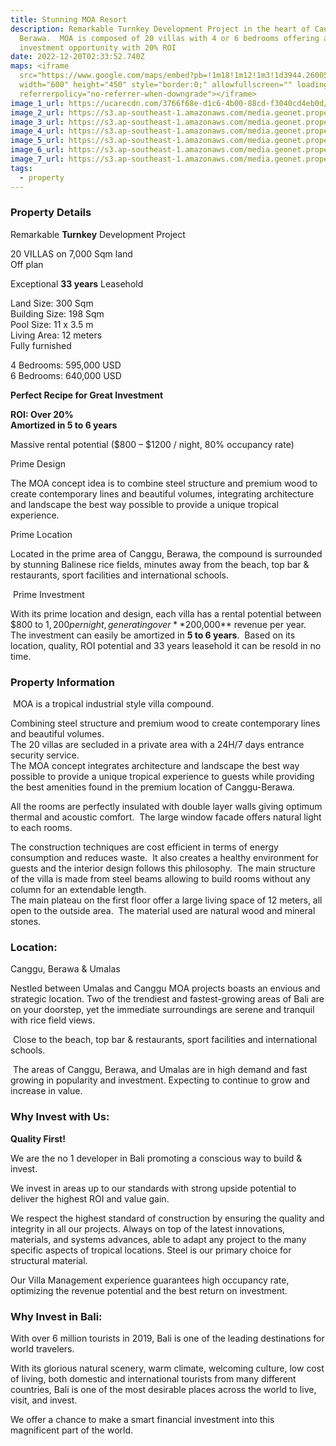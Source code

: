 ```yaml
---
title: Stunning MOA Resort
description: Remarkable Turnkey Development Project in the heart of Canggu,
  Berawa.  MOA is composed of 20 villas with 4 or 6 bedrooms offering a unique
  investment opportunity with 20% ROI
date: 2022-12-20T02:33:52.740Z
maps: <iframe
  src="https://www.google.com/maps/embed?pb=!1m18!1m12!1m3!1d3944.260056763004!2d115.14503081795613!3d-8.666799976770477!2m3!1f0!2f0!3f0!3m2!1i1024!2i768!4f13.1!3m3!1m2!1s0x0%3A0xc5b75a0e0f58a547!2zOMKwNDAnMDAuNSJTIDExNcKwMDgnNTcuMyJF!5e0!3m2!1sen!2sid!4v1672912192226!5m2!1sen!2sid"
  width="600" height="450" style="border:0;" allowfullscreen="" loading="lazy"
  referrerpolicy="no-referrer-when-downgrade"></iframe>
image_1_url: https://ucarecdn.com/3766f68e-d1c6-4b00-88cd-f3040cd4eb0d/
image_2_url: https://s3.ap-southeast-1.amazonaws.com/media.geonet.properties/projectimages/62afeb0fd016020bdad2802d/exterior/MOA-1.jpg
image_3_url: https://s3.ap-southeast-1.amazonaws.com/media.geonet.properties/projectimages/62afeb0fd016020bdad2802d/exterior/_MG_0568-HDR-2_airbnb.jpg
image_4_url: https://s3.ap-southeast-1.amazonaws.com/media.geonet.properties/projectimages/62afeb0fd016020bdad2802d/interior/MOA-5.jpg
image_5_url: https://s3.ap-southeast-1.amazonaws.com/media.geonet.properties/projectimages/62afeb0fd016020bdad2802d/interior/IMG_3383.jpg
image_6_url: https://s3.ap-southeast-1.amazonaws.com/media.geonet.properties/projectimages/62afeb0fd016020bdad2802d/interior/IMG_3153.jpg
image_7_url: https://s3.ap-southeast-1.amazonaws.com/media.geonet.properties/projectimages/62afeb0fd016020bdad2802d/interior/IMG_3085.jpg
tags:
  - property
---
```

### **Property Details**

Remarkable **Turnkey** Development Project

20 VILLAS on 7,000 Sqm land\
Off plan

Exceptional **33 years** Leasehold

Land Size: 300 Sqm\
Building Size: 198 Sqm\
Pool Size: 11 x 3.5 m\
Living Area: 12 meters\
Fully furnished

4 Bedrooms: 595,000 USD\
6 Bedrooms: 640,000 USD

**Perfect Recipe for Great Investment**

**ROI: Over 20%**\
**Amortized in 5 to 6 years**

Massive rental potential ($800 – $1200 / night, 80% occupancy rate)

Prime Design

The MOA concept idea is to combine steel structure and premium wood to create contemporary lines and beautiful volumes, integrating architecture and landscape the best way possible to provide a unique tropical experience.

Prime Location

Located in the prime area of Canggu, Berawa, the compound is surrounded by stunning Balinese rice fields, minutes away from the beach, top bar & restaurants, sport facilities and international schools.

 Prime Investment

With its prime location and design, each villa has a rental potential between $800 to $1,200 per night, generating over **$200,000** revenue per year.  The investment can easily be amortized in **5 to 6 years**.  Based on its location, quality, ROI potential and 33 years leasehold it can be resold in no time.

### **Property Information**

 MOA is a tropical industrial style villa compound.

Combining steel structure and premium wood to create contemporary lines and beautiful volumes.\
The 20 villas are secluded in a private area with a 24H/7 days entrance security service.\
The MOA concept integrates architecture and landscape the best way possible to provide a unique tropical experience to guests while providing the best amenities found in the premium location of Canggu-Berawa.

All the rooms are perfectly insulated with double layer walls giving optimum thermal and acoustic comfort.  The large window facade offers natural light to each rooms.

The construction techniques are cost efficient in terms of energy consumption and reduces waste.  It also creates a healthy environment for guests and the interior design follows this philosophy.  The main structure of the villa is made from steel beams allowing to build rooms without any column for an extendable length.\
The main plateau on the first floor offer a large living space of 12 meters, all open to the outside area.  The material used are natural wood and mineral stones.

### **Location:**

Canggu, Berawa & Umalas

Nestled between Umalas and Canggu MOA projects boasts an envious and strategic location. Two of the trendiest and fastest-growing areas of Bali are on your doorstep, yet the immediate surroundings are serene and tranquil with rice field views.

 Close to the beach, top bar & restaurants, sport facilities and international schools.

 The areas of Canggu, Berawa, and Umalas are in high demand and fast growing in popularity and investment. Expecting to continue to grow and increase in value.

### **Why Invest with Us:**

**Quality First!**

We are the no 1 developer in Bali promoting a conscious way to build & invest.

We invest in areas up to our standards with strong upside potential to deliver the highest ROI and value gain.

We respect the highest standard of construction by ensuring the quality and integrity in all our projects. Always on top of the latest innovations, materials, and systems advances, able to adapt any project to the many specific aspects of tropical locations. Steel is our primary choice for structural material.

Our Villa Management experience guarantees high occupancy rate, optimizing the revenue potential and the best return on investment.

### Why Invest in Bali:

With over 6 million tourists in 2019, Bali is one of the leading destinations for world travelers. 

With its glorious natural scenery, warm climate, welcoming culture, low cost of living, both domestic and international tourists from many different countries, Bali is one of the most desirable places across the world to live, visit, and invest. 

We offer a chance to make a smart financial investment into this magnificent part of the world.